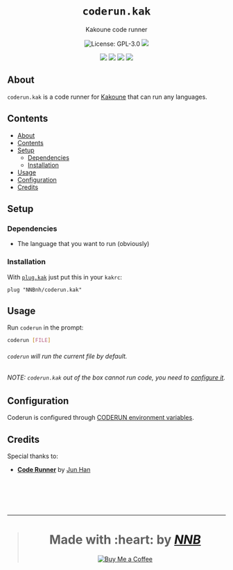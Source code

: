 <h1 align="center"><code>coderun.kak</code></h1>
<p align="center">Kakoune code runner</p>
<p align="center"><img src="https://img.shields.io/github/license/NNBnh/coderun.kak?labelColor=585858&color=F7CA88&style=for-the-badge" alt="License: GPL-3.0"> <img src="https://img.shields.io/github/last-commit/NNBnh/coderun.kak?labelColor=585858&color=F7CA88&style=for-the-badge"></p>
<p align="center"><img src="https://img.shields.io/github/watchers/NNBnh/coderun.kak?labelColor=585858&color=F7CA88&style=flat-square"> <img src="https://img.shields.io/github/stars/NNBnh/coderun.kak?labelColor=585858&color=F7CA88&style=flat-square"> <img src="https://img.shields.io/github/forks/NNBnh/coderun.kak?labelColor=585858&color=F7CA88&style=flat-square"> <img src="https://img.shields.io/github/issues/NNBnh/coderun.kak?labelColor=585858&color=F7CA88&style=flat-square"></p>

## About
`coderun.kak` is a code runner for [Kakoune](http://kakoune.org) that can run any languages.

## Contents
- [About](#about)
- [Contents](#contents)
- [Setup](#setup)
  - [Dependencies](#dependencies)
  - [Installation](#installation)
- [Usage](#usage)
- [Configuration](#configuration)
- [Credits](#credits)

## Setup
### Dependencies
- The language that you want to run (obviously)

### Installation
With [`plug.kak`](https://github.com/robertmeta/plug.kak) just put this in your `kakrc`:

```
plug "NNBnh/coderun.kak"
```

## Usage
Run `coderun` in the prompt:

```sh
coderun [FILE]
```

###### `coderun` will run the current file by default.

###### NOTE: `coderun.kak` out of the box cannot run code, you need to [configure it](#configuration).

## Configuration
Coderun is configured through [CODERUN environment variables](https://github.com/NNBnh/coderun#configuration).


## Credits
Special thanks to:
- [**Code Runner**](https://github.com/formulahendry/vscode-code-runner) by [Jun Han](https://github.com/formulahendry)

<br><br><br><br>

---

> <h1 align="center">Made with :heart: by <a href="https://github.com/NNBnh"><i>NNB</i></a></h1>
>
> <p align="center"><a href="https://www.buymeacoffee.com/nnbnh"><img src="https://img.shields.io/badge/buy_me_a_coffee%20-%23F7CA88.svg?logo=buy-me-a-coffee&logoColor=333333&style=for-the-badge" alt="Buy Me a Coffee"></p>
